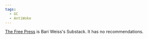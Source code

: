 ```yaml
---
tags:
  - GC
  - AntiWoke
---
```


[The Free Press](https://www.thefp.com/) is Bari Weiss's Substack. It has no recommendations.